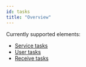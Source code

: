 ```yaml
---
id: tasks
title: "Overview"
---
```


Currently supported elements:

* [Service tasks](service-tasks/service-tasks.md)
* [User tasks](user-tasks/user-tasks.md)
* [Receive tasks](receive-tasks/receive-tasks.md)
